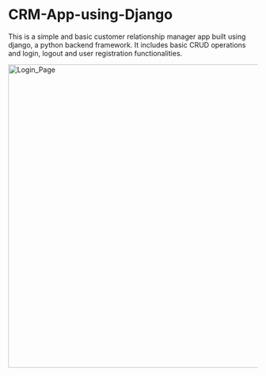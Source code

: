 # CRM-App-using-Django
This is a simple and basic customer relationship manager app built using django, a python backend framework. It includes basic CRUD operations and login, logout and user registration functionalities.  

<img width="1365" height="613" alt="Login_Page" src="https://github.com/user-attachments/assets/c742edf5-7054-480f-b74b-235201c80e81" />
